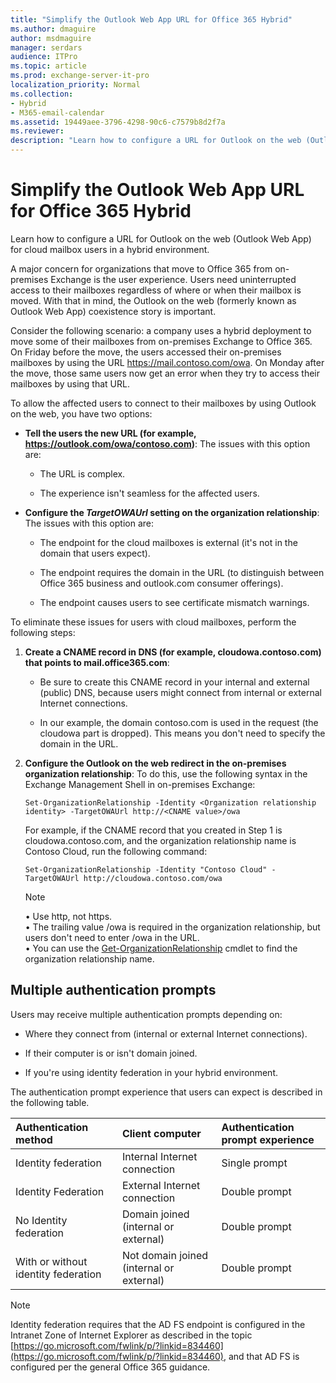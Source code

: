 ```yaml
---
title: "Simplify the Outlook Web App URL for Office 365 Hybrid"
ms.author: dmaguire
author: msdmaguire
manager: serdars
audience: ITPro
ms.topic: article
ms.prod: exchange-server-it-pro
localization_priority: Normal
ms.collection:
- Hybrid
- M365-email-calendar
ms.assetid: 19449aee-3796-4298-90c6-c7579b8d2f7a
ms.reviewer: 
description: "Learn how to configure a URL for Outlook on the web (Outlook Web App) for cloud mailbox users in a hybrid environment."
---
```


# Simplify the Outlook Web App URL for Office 365 Hybrid

Learn how to configure a URL for Outlook on the web (Outlook Web App) for cloud mailbox users in a hybrid environment.

A major concern for organizations that move to Office 365 from on-premises Exchange is the user experience. Users need uninterrupted access to their mailboxes regardless of where or when their mailbox is moved. With that in mind, the Outlook on the web (formerly known as Outlook Web App) coexistence story is important.

Consider the following scenario: a company uses a hybrid deployment to move some of their mailboxes from on-premises Exchange to Office 365. On Friday before the move, the users accessed their on-premises mailboxes by using the URL https://mail.contoso.com/owa. On Monday after the move, those same users now get an error when they try to access their mailboxes by using that URL.

To allow the affected users to connect to their mailboxes by using Outlook on the web, you have two options:

- **Tell the users the new URL (for example, https://outlook.com/owa/contoso.com)**: The issues with this option are:

  - The URL is complex.

  - The experience isn't seamless for the affected users.

- **Configure the *TargetOWAUrl* setting on the organization relationship**: The issues with this option are:

  - The endpoint for the cloud mailboxes is external (it's not in the domain that users expect).

  - The endpoint requires the domain in the URL (to distinguish between Office 365 business and outlook.com consumer offerings).

  - The endpoint causes users to see certificate mismatch warnings.

To eliminate these issues for users with cloud mailboxes, perform the following steps:

1. **Create a CNAME record in DNS (for example, cloudowa.contoso.com) that points to mail.office365.com**:

   - Be sure to create this CNAME record in your internal and external (public) DNS, because users might connect from internal or external Internet connections.

   - In our example, the domain contoso.com is used in the request (the cloudowa part is dropped). This means you don't need to specify the domain in the URL.

2. **Configure the Outlook on the web redirect in the on-premises organization relationship**: To do this, use the following syntax in the Exchange Management Shell in on-premises Exchange:

   ```
   Set-OrganizationRelationship -Identity <Organization relationship identity> -TargetOWAUrl http://<CNAME value>/owa
   ```

   For example, if the CNAME record that you created in Step 1 is cloudowa.contoso.com, and the organization relationship name is Contoso Cloud, run the following command:

   ```
   Set-OrganizationRelationship -Identity "Contoso Cloud" -TargetOWAUrl http://cloudowa.contoso.com/owa
   ```

   > [!NOTE]
   > • Use http, not https. <br/>• The trailing value /owa is required in the organization relationship, but users don't need to enter /owa in the URL. <br/>• You can use the [Get-OrganizationRelationship](https://docs.microsoft.com/powershell/module/exchange/sharing-and-collaboration/get-organizationrelationship) cmdlet to find the organization relationship name.

## Multiple authentication prompts

Users may receive multiple authentication prompts depending on:

- Where they connect from (internal or external Internet connections).

- If their computer is or isn't domain joined.

- If you're using identity federation in your hybrid environment.

The authentication prompt experience that users can expect is described in the following table.

|**Authentication method**|**Client computer**|**Authentication prompt experience**|
|:-----|:-----|:-----|
|Identity federation|Internal Internet connection|Single prompt|
|Identity Federation|External Internet connection|Double prompt|
|No Identity federation|Domain joined (internal or external)|Double prompt|
|With or without identity federation|Not domain joined (internal or external)|Double prompt|

> [!NOTE]
> Identity federation requires that the AD FS endpoint is configured in the Intranet Zone of Internet Explorer as described in the topic [https://go.microsoft.com/fwlink/p/?linkid=834460](https://go.microsoft.com/fwlink/p/?linkid=834460), and that AD FS is configured per the general Office 365 guidance.
